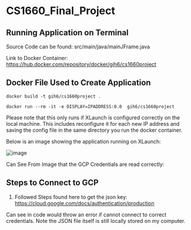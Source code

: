 # CS1660_Final_Project

## Running Application on Terminal

Source Code can be found: src/main/java/mainJFrame.java


Link to Docker Container: https://hub.docker.com/repository/docker/gih6/cs1660project 

## Docker File Used to Create Application

```
docker build -t gih6/cs1660project .
```

```
docker run --rm -it -e DISPLAY=IPADDRESS:0.0  gih6/cs1660project
```
Please note that this only runs if XLaunch is configured correctly on the local machine. This includes reconfigure it for each new IP address and saving the config file in the same directory you run the docker container.

Below is an image showing the application running on XLaunch: 

![image](https://user-images.githubusercontent.com/54678622/138188212-8fd4b4b1-c10a-4a7c-9021-20b24e8aefe9.png)

Can See From Image that the GCP Credentials are read correctly: 




## Steps to Connect to GCP 

1. Followed Steps found here to get the json key: https://cloud.google.com/docs/authentication/production 

Can see in code would throw an error if cannot connect to correct credentials. Note the JSON file itself is still locally stored on my computer.

